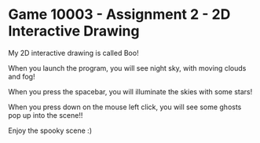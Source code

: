 # Game 10003 - Assignment 2 - 2D Interactive Drawing

My 2D interactive drawing is called Boo!

When you launch the program, you will see night sky, with moving clouds and fog!

When you press the spacebar, you will illuminate the skies with some stars!

When you press down on the mouse left click, you will see some ghosts pop up into the scene!!

Enjoy the spooky scene :)
